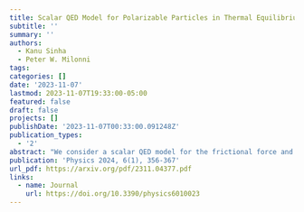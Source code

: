 ```yaml
---
title: Scalar QED Model for Polarizable Particles in Thermal Equilibrium or in Hyperbolic Motion in Vacuum
subtitle: ''
summary: ''
authors:
  - Kanu Sinha
  - Peter W. Milonni
tags:
categories: []
date: '2023-11-07'
lastmod: 2023-11-07T19:33:00-05:00
featured: false
draft: false
projects: []
publishDate: '2023-11-07T00:33:00.091248Z'
publication_types:
  - '2'
abstract: "We consider a scalar QED model for the frictional force and the momentum fluctuations of a polarizable particle in thermal equilibrium with radiation or in hyperbolic motion in a vacuum. In the former case the loss of particle kinetic energy due to the frictional force is compensated by the increase in kinetic energy associated with the momentum diffusion, resulting in the Planck distribution when it is assumed that the average kinetic energy satisfies the equipartition theorem. For hyperbolic motion in vacuum the frictional force and the momentum diffusion are similarly consistent with a thermal equilibrium at the Davies-Unruh temperature. The quantum fluctuations of the momentum imply that it is only the average acceleration that is constant when the particle is subject to a constant applied force."
publication: 'Physics 2024, 6(1), 356-367'
url_pdf: https://arxiv.org/pdf/2311.04377.pdf
links:
  - name: Journal
    url: https://doi.org/10.3390/physics6010023
---
```

